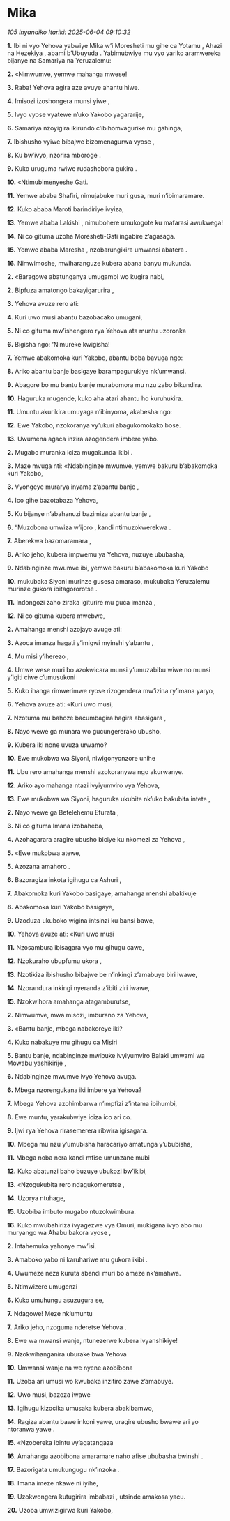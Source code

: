 # Mika
*105 inyandiko*
*Itariki: 2025-06-04 09:10:32*

**1.** Ibi ni vyo Yehova yabwiye Mika w’i Moresheti mu gihe ca Yotamu , Ahazi na Hezekiya , abami b’Ubuyuda . Yabimubwiye mu vyo yariko aramwereka bijanye na Samariya na Yeruzalemu:

**2.** «Nimwumve, yemwe mahanga mwese!

**3.** Raba! Yehova agira aze avuye ahantu hiwe.

**4.** Imisozi izoshongera munsi yiwe ,

**5.** Ivyo vyose vyatewe n’uko Yakobo yagararije,

**6.** Samariya nzoyigira ikirundo c’ibihomvagurike mu gahinga,

**7.** Ibishusho vyiwe bibajwe bizomenagurwa vyose ,

**8.** Ku bw’ivyo, nzorira mboroge .

**9.** Kuko uruguma rwiwe rudashobora gukira .

**10.** «Ntimubimenyeshe Gati.

**11.** Yemwe ababa Shafiri, nimujabuke muri gusa, muri n’ibimaramare.

**12.** Kuko ababa Maroti barindiriye ivyiza,

**13.** Yemwe ababa Lakishi , nimubohere umukogote ku mafarasi awukwega!

**14.** Ni co gituma uzoha Moresheti-Gati ingabire z’agasaga.

**15.** Yemwe ababa Maresha , nzobarungikira umwansi abatera .

**16.** Nimwimoshe, mwiharanguze kubera abana banyu mukunda.

**2.** «Baragowe abatunganya umugambi wo kugira nabi,

**2.** Bipfuza amatongo bakayigarurira ,

**3.** Yehova avuze rero ati:

**4.** Kuri uwo musi abantu bazobacako umugani,

**5.** Ni co gituma mw’ishengero rya Yehova ata muntu uzoronka

**6.** Bigisha ngo: ‘Nimureke kwigisha!

**7.** Yemwe abakomoka kuri Yakobo, abantu boba bavuga ngo:

**8.** Ariko abantu banje basigaye barampagurukiye nk’umwansi.

**9.** Abagore bo mu bantu banje murabomora mu nzu zabo bikundira.

**10.** Haguruka mugende, kuko aha atari ahantu ho kuruhukira.

**11.** Umuntu akurikira umuyaga n’ibinyoma, akabesha ngo:

**12.** Ewe Yakobo, nzokoranya vy’ukuri abagukomokako bose.

**13.** Uwumena agaca inzira azogendera imbere yabo.

**2.** Mugabo muranka iciza mugakunda ikibi .

**3.** Maze mvuga nti: «Ndabinginze mwumve, yemwe bakuru b’abakomoka kuri Yakobo,

**3.** Vyongeye murarya inyama z’abantu banje ,

**4.** Ico gihe bazotabaza Yehova,

**5.** Ku bijanye n’abahanuzi bazimiza abantu banje ,

**6.** “Muzobona umwiza w’ijoro , kandi ntimuzokwerekwa .

**7.** Aberekwa bazomaramara ,

**8.** Ariko jeho, kubera impwemu ya Yehova, nuzuye ububasha,

**9.** Ndabinginze mwumve ibi, yemwe bakuru b’abakomoka kuri Yakobo

**10.** mukubaka Siyoni murinze gusesa amaraso, mukubaka Yeruzalemu murinze gukora ibitagororotse .

**11.** Indongozi zaho ziraka igiturire mu guca imanza ,

**12.** Ni co gituma kubera mwebwe,

**2.** Amahanga menshi azojayo avuge ati:

**3.** Azoca imanza hagati y’imigwi myinshi y’abantu ,

**4.** Mu misi y’iherezo ,

**4.** Umwe wese muri bo azokwicara munsi y’umuzabibu wiwe no munsi y’igiti ciwe c’umusukoni

**5.** Kuko ihanga rimwerimwe ryose rizogendera mw’izina ry’imana yaryo,

**6.** Yehova avuze ati: «Kuri uwo musi,

**7.** Nzotuma mu bahoze bacumbagira hagira abasigara ,

**8.** Nayo wewe ga munara wo gucungererako ubusho,

**9.** Kubera iki none uvuza urwamo?

**10.** Ewe mukobwa wa Siyoni, niwigonyonzore unihe

**11.** Ubu rero amahanga menshi azokoranywa ngo akurwanye.

**12.** Ariko ayo mahanga ntazi ivyiyumviro vya Yehova,

**13.** Ewe mukobwa wa Siyoni, haguruka ukubite nk’uko bakubita intete ,

**2.** Nayo wewe ga Betelehemu Efurata ,

**3.** Ni co gituma Imana izobaheba,

**4.** Azohagarara aragire ubusho biciye ku nkomezi za Yehova ,

**5.** «Ewe mukobwa atewe,

**5.** Azozana amahoro .

**6.** Bazoragiza inkota igihugu ca Ashuri ,

**7.** Abakomoka kuri Yakobo basigaye, amahanga menshi abakikuje

**8.** Abakomoka kuri Yakobo basigaye,

**9.** Uzoduza ukuboko wigina intsinzi ku bansi bawe,

**10.** Yehova avuze ati: «Kuri uwo musi

**11.** Nzosambura ibisagara vyo mu gihugu cawe,

**12.** Nzokuraho ubupfumu ukora ,

**13.** Nzotikiza ibishusho bibajwe be n’inkingi z’amabuye biri iwawe,

**14.** Nzorandura inkingi nyeranda z’ibiti ziri iwawe,

**15.** Nzokwihora amahanga atagamburutse,

**2.** Nimwumve, mwa misozi, imburano za Yehova,

**3.** «Bantu banje, mbega nabakoreye iki?

**4.** Kuko nabakuye mu gihugu ca Misiri

**5.** Bantu banje, ndabinginze mwibuke ivyiyumviro Balaki umwami wa Mowabu yashikirije ,

**6.** Ndabinginze mwumve ivyo Yehova avuga.

**6.** Mbega nzorengukana iki imbere ya Yehova?

**7.** Mbega Yehova azohimbarwa n’impfizi z’intama ibihumbi,

**8.** Ewe muntu, yarakubwiye iciza ico ari co.

**9.** Ijwi rya Yehova rirasemerera ribwira igisagara.

**10.** Mbega mu nzu y’umubisha haracariyo amatunga y’ububisha,

**11.** Mbega noba nera kandi mfise umunzane mubi

**12.** Kuko abatunzi baho buzuye ubukozi bw’ikibi,

**13.** «Nzogukubita rero ndagukomeretse ,

**14.** Uzorya ntuhage,

**15.** Uzobiba imbuto mugabo ntuzokwimbura.

**16.** Kuko mwubahiriza ivyagezwe vya Omuri, mukigana ivyo abo mu muryango wa Ahabu bakora vyose ,

**2.** Intahemuka yahonye mw’isi.

**3.** Amaboko yabo ni karuhariwe mu gukora ikibi .

**4.** Uwumeze neza kuruta abandi muri bo ameze nk’amahwa.

**5.** Ntimwizere umugenzi

**6.** Kuko umuhungu asuzugura se,

**7.** Ndagowe! Meze nk’umuntu

**7.** Ariko jeho, nzoguma nderetse Yehova .

**8.** Ewe wa mwansi wanje, ntunezerwe kubera ivyanshikiye!

**9.** Nzokwihanganira uburake bwa Yehova

**10.** Umwansi wanje na we nyene azobibona

**11.** Uzoba ari umusi wo kwubaka inzitiro zawe z’amabuye.

**12.** Uwo musi, bazoza iwawe

**13.** Igihugu kizocika umusaka kubera abakibamwo,

**14.** Ragiza abantu bawe inkoni yawe, uragire ubusho bwawe ari yo ntoranwa yawe .

**15.** «Nzobereka ibintu vy’agatangaza

**16.** Amahanga azobibona amaramare naho afise ububasha bwinshi .

**17.** Bazorigata umukungugu nk’inzoka .

**18.** Imana imeze nkawe ni iyihe,

**19.** Uzokwongera kutugirira imbabazi , utsinde amakosa yacu.

**20.** Uzoba umwizigirwa kuri Yakobo,

